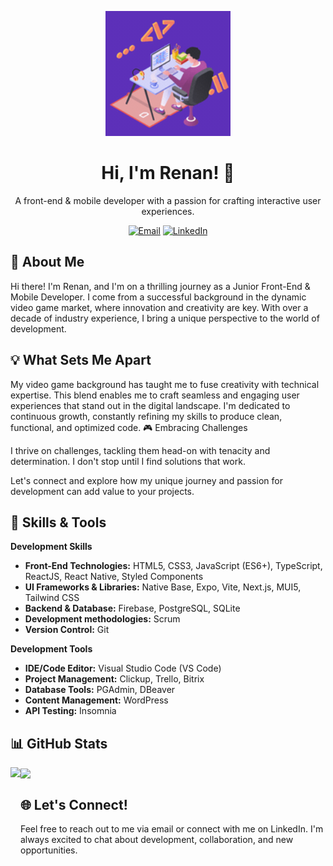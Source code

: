 <p align="center">
 <img src="/animation_lloe72k4_small.gif" width="200" height="200">
</p>
<h1 align="center">Hi, I'm Renan! 👋</h1>
<p align="center">
  A front-end & mobile developer with a passion for crafting interactive user experiences.
</p>
<p align="center">
  <a href="mailto:renanbianchi@gmail.com"><img src="https://img.shields.io/badge/Email-Me-%23D14836.svg?&style=for-the-badge&logo=gmail&logoColor=white" alt="Email"></a>
  <a href="[https://www.linkedin.com/in/your-linkedin-profile/](https://www.linkedin.com/in/bianchirenan/)"><img src="https://img.shields.io/badge/LinkedIn-Connect-%230A66C2.svg?&style=for-the-badge&logo=linkedin&logoColor=white" alt="LinkedIn"></a>
</p>

##  🚀 About Me

Hi there! I'm Renan, and I'm on a thrilling journey as a Junior Front-End & Mobile Developer. I come from a successful background in the dynamic video game market, where innovation and creativity are key. With over a decade of industry experience, I bring a unique perspective to the world of development.

## 💡 What Sets Me Apart

My video game background has taught me to fuse creativity with technical expertise. This blend enables me to craft seamless and engaging user experiences that stand out in the digital landscape. I'm dedicated to continuous growth, constantly refining my skills to produce clean, functional, and optimized code.
🎮 Embracing Challenges

I thrive on challenges, tackling them head-on with tenacity and determination. I don't stop until I find solutions that work.

Let's connect and explore how my unique journey and passion for development can add value to your projects.

 ## 💼 Skills & Tools

**Development Skills**
- **Front-End Technologies:** HTML5, CSS3, JavaScript (ES6+), TypeScript, ReactJS, React Native, Styled Components
- **UI Frameworks & Libraries:** Native Base, Expo, Vite, Next.js, MUI5, Tailwind CSS
- **Backend & Database:** Firebase, PostgreSQL, SQLite
- **Development methodologies:** Scrum
- **Version Control:** Git

**Development Tools**
- **IDE/Code Editor:** Visual Studio Code (VS Code)
- **Project Management:** Clickup, Trello, Bitrix
- **Database Tools:** PGAdmin, DBeaver
- **Content Management:** WordPress
- **API Testing:** Insomnia

## 📊 GitHub Stats

<a>
  <img height=200 align="left" src="https://github-readme-stats.vercel.app/api?username=renanbianchi&show_icons=true&hide_rank=true&custom_title=My%20Stats&hide=prs&theme=dracula" />
</a>
<a>
  <img height=200 align="center" src="https://github-readme-stats.vercel.app/api/top-langs?username=renanbianchi&layout=compact&langs_count=8&card_width=320" />
</a>

## 🌐 Let's Connect!

Feel free to reach out to me via email or connect with me on LinkedIn. I'm always excited to chat about development, collaboration, and new opportunities.
